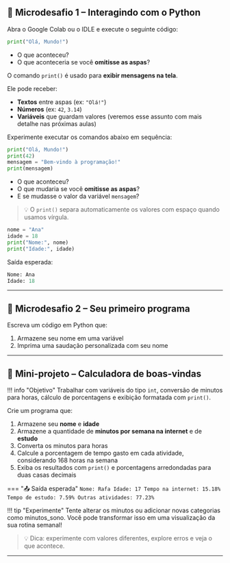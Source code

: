 ## 🎯 Microdesafio 1 – Interagindo com o Python

Abra o Google Colab ou o IDLE e execute o seguinte código:

```python
print("Olá, Mundo!")
```

- O que aconteceu?
- O que aconteceria se você **omitisse as aspas**?


O comando `print()` é usado para **exibir mensagens na tela**.

Ele pode receber:

- **Textos** entre aspas (ex: `"Olá!"`)
- **Números** (ex: `42`, `3.14`)
- **Variáveis** que guardam valores (veremos esse assunto com mais detalhe nas próximas aulas)

Experimente executar os comandos abaixo em sequência:

```python
print("Olá, Mundo!")
print(42)
mensagem = "Bem-vindo à programação!"
print(mensagem)
```

- O que aconteceu?
- O que mudaria se você **omitisse as aspas**?
- E se mudasse o valor da variável `mensagem`?

> 💡 O `print()` separa automaticamente os valores com espaço quando usamos vírgula.

```python
nome = "Ana"
idade = 18
print("Nome:", nome)
print("Idade:", idade)
```

Saída esperada:

```python
Nome: Ana
Idade: 18
```


---

## 🎯 Microdesafio 2 – Seu primeiro programa

Escreva um código em Python que:

1. Armazene seu nome em uma variável
2. Imprima uma saudação personalizada com seu nome



---

## 🧪 Mini-projeto – Calculadora de boas-vindas

!!! info "Objetivo"
    Trabalhar com variáveis do tipo `int`, conversão de minutos para horas, cálculo de porcentagens e exibição formatada com `print()`.

Crie um programa que:

1. Armazene seu **nome** e **idade**
2. Armazene a quantidade de **minutos por semana na internet** e de **estudo**
3. Converta os minutos para horas
4. Calcule a porcentagem de tempo gasto em cada atividade, considerando 168 horas na semana
5. Exiba os resultados com `print()` e porcentagens arredondadas para duas casas decimais


=== "📤 Saída esperada"
    ```
    Nome: Rafa
    Idade: 17
    Tempo na internet: 15.18%
    Tempo de estudo: 7.59%
    Outras atividades: 77.23%
    ```

!!! tip "Experimente" 
    Tente alterar os minutos ou adicionar novas categorias como minutos_sono.
    Você pode transformar isso em uma visualização da sua rotina semanal!

> 💡 Dica: experimente com valores diferentes, explore erros e veja o que acontece.



---
































































